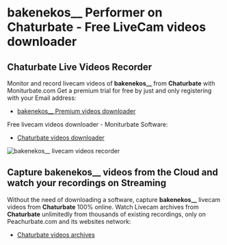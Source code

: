 # bakenekos__ Performer on Chaturbate - Free LiveCam videos downloader

## Chaturbate Live Videos Recorder

Monitor and record livecam videos of **bakenekos__** from **Chaturbate** with Moniturbate.com
Get a premium trial for free by just and only registering with your Email address:
* [bakenekos__ Premium videos downloader](https://moniturbate.com/request-demo-licence-key.html)

Free livecam videos downloader - Moniturbate Software:
* [Chaturbate videos downloader](https://moniturbate.com/moniturbate-download-software.html)

![bakenekos__ livecam videos recorder](https://peachurnet.com/templates/moniturbate-software.png)


## Capture bakenekos__ videos from the Cloud and watch your recordings on Streaming

Without the need of downloading a software, capture **bakenekos__** livecam videos from **Chaturbate** 100% online.
Watch Livecam archives from **Chaturbate** unlimitedly from thousands of existing recordings, only on Peachurbate.com and its websites network:
* [Chaturbate videos archives](https://peachurnet.com/)